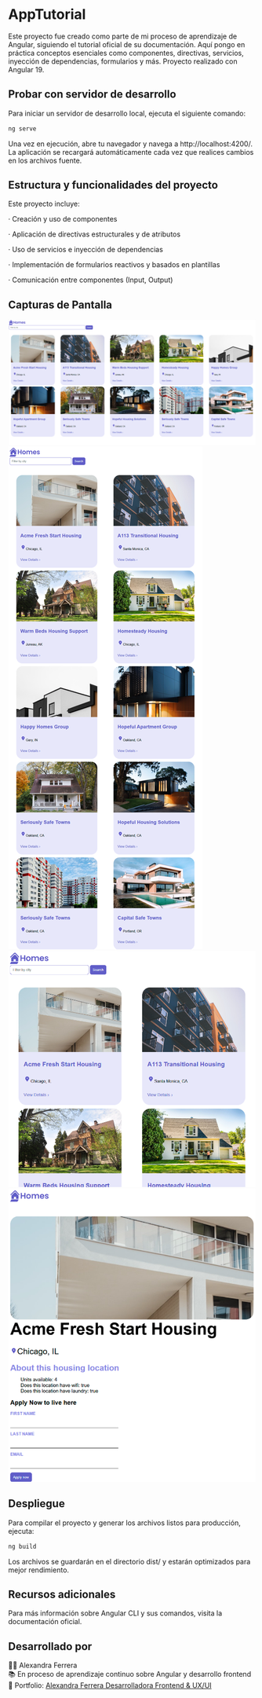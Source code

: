 # AppTutorial

Este proyecto fue creado como parte de mi proceso de aprendizaje de Angular, siguiendo el tutorial oficial de su documentación. Aquí pongo en práctica conceptos esenciales como componentes, directivas, servicios, inyección de dependencias, formularios y más. Proyecto realizado con Angular 19.

## Probar con servidor de desarrollo

Para iniciar un servidor de desarrollo local, ejecuta el siguiente comando:

```bash
ng serve
```

Una vez en ejecución, abre tu navegador y navega a http://localhost:4200/. La aplicación se recargará automáticamente cada vez que realices cambios en los archivos fuente.

## Estructura y funcionalidades del proyecto

Este proyecto incluye:

· Creación y uso de componentes

· Aplicación de directivas estructurales y de atributos

· Uso de servicios e inyección de dependencias

· Implementación de formularios reactivos y basados en plantillas

· Comunicación entre componentes (Input, Output)

## Capturas de Pantalla

![Mi Web](public/assets/captura1.png)
![Mi Web](public/assets/captura2.png)
![Mi Web](public/assets/captura3.png)
![Mi Web](public/assets/captura4.png)

## Despliegue

Para compilar el proyecto y generar los archivos listos para producción, ejecuta:

```bash
ng build
```

Los archivos se guardarán en el directorio dist/ y estarán optimizados para mejor rendimiento.

## Recursos adicionales

Para más información sobre Angular CLI y sus comandos, visita la documentación oficial.

## Desarrollado por

👩‍💻 Alexandra Ferrera  
📚 En proceso de aprendizaje continuo sobre Angular y desarrollo frontend  
🎨 Portfolio: [Alexandra Ferrera Desarrolladora Frontend & UX/UI](https://alexandra-ferrera-portfolio.netlify.app/)
